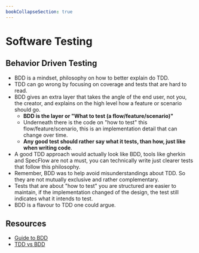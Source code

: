 ```yaml
---
bookCollapseSection: true
---
```

# Software Testing

## Behavior Driven Testing

* BDD is a mindset, philosophy on how to better explain do TDD.
* TDD can go wrong by focusing on coverage and tests that are hard to read.
* BDD gives an extra layer that takes the angle of the end user, not you, the creator, and explains on the high level how a feature or scenario should go.
    * **BDD is the layer or "What to test (a flow/feature/scenario)"**
    * Underneath there is the code on "how to test" this flow/feature/scenario, this is an implementation detail that can change over time.
    * **Any good test should rather say what it tests, than how, just like when writing code**.
* A good TDD approach would actually look like BDD, tools like gherkin and SpecFlow are not a must, you can technically write just clearer tests that follow this philosophy.
* Remember, BDD was to help avoid misunderstandings about TDD. So they are not mutually exclusive and rather complementary.
* Tests that are about "how to test" you are structured are easier to maintain, if the implementation changed of the design, the test still indicates what it intends to test.
* BDD is a flavour to TDD one could argue.

## Resources

* [Guide to BDD](https://youtu.be/gXh0iUt4TXA?si=RBTym3p1--dGUG6i)
* [TDD vs BDD](https://youtu.be/Bq_oz7nCNUA?si=IKeSQgOEhMQXGJT8)
